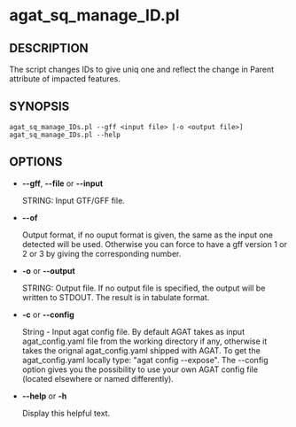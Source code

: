 # agat_sq_manage_ID.pl

## DESCRIPTION

The script changes IDs to give uniq one and reflect the change in Parent attribute
of impacted features.

## SYNOPSIS

```
agat_sq_manage_IDs.pl --gff <input file> [-o <output file>]
agat_sq_manage_IDs.pl --help
```

## OPTIONS

- **--gff**, **--file** or **--input**

    STRING: Input GTF/GFF file.

- **--of**

    Output format, if no ouput format is given, the same as the input one detected will be used. Otherwise you can force to have a gff version 1 or 2 or 3 by giving the corresponding number.

- **-o** or **--output**

    STRING: Output file.  If no output file is specified, the output will be written to STDOUT. The result is in tabulate format.

- **-c** or **--config**

    String - Input agat config file. By default AGAT takes as input agat_config.yaml file from the working directory if any,
    otherwise it takes the orignal agat_config.yaml shipped with AGAT. To get the agat_config.yaml locally type: "agat config --expose".
    The --config option gives you the possibility to use your own AGAT config file (located elsewhere or named differently).

- **--help** or **-h**

    Display this helpful text.

